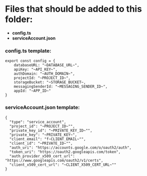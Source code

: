 # Files that should be added to this folder:

- **config.ts**
- **serviceAccount.json**

### config.ts template:

```
export const config = {
    databaseURL: "~DATABASE_URL~",
    apiKey: "~API_KEY~",
    authDomain: "~AUTH_DOMAIN~",
    projectId: "~PROJECT_ID~",
    storageBucket: "~STORAGE_BUCKET~,
    messagingSenderId: "~MESSAGING_SENDER_ID~",
    appId: "~APP_ID~"
}
```

### serviceAccount.json template:

```
{
  "type": "service_account",
  "project_id": "~PROJECT_ID~"",
  "private_key_id": "~PRIVATE_KEY_ID~"",
  "private_key": "~PRIVATE_KEY~",
  "client_email": "f~CLIENT_EMAIL~"",
  "client_id": "~PRIVATE_ID~"",
  "auth_uri": "https://accounts.google.com/o/oauth2/auth",
  "token_uri": "https://oauth2.googleapis.com/token",
  "auth_provider_x509_cert_url": "https://www.googleapis.com/oauth2/v1/certs",
  "client_x509_cert_url": "~CLIENT_X509_CERT_URL~""
}
```
